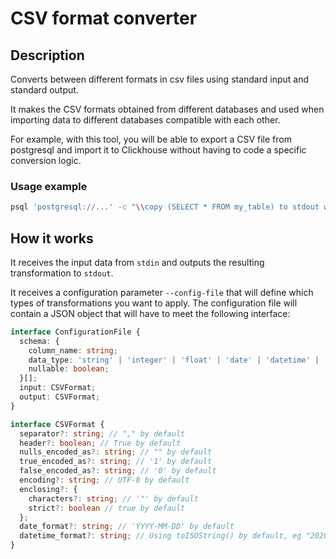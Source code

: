 # CSV format converter

## Description

Converts between different formats in csv files using standard input and standard output.

It makes the CSV formats obtained from different databases and used when importing data to different databases compatible with each other.

For example, with this tool, you will be able to export a CSV file from postgresql and import it to Clickhouse without having to code a specific conversion logic.

### Usage example

```bash
psql 'postgresql://...' -c "\\copy (SELECT * FROM my_table) to stdout with csv header" | npx @trans/csvconverter --config-file my-conf.json | clickhouse-client --query="INSERT INTO my_table FORMAT CSVWithNames"
```

## How it works

It receives the input data from `stdin` and outputs the resulting transformation to `stdout`.

It receives a configuration parameter `--config-file` that will define which types of transformations you want to apply. The configuration file will contain a JSON object that will have to meet the following interface:

```ts
interface ConfigurationFile {
  schema: {
    column_name: string;
    data_type: 'string' | 'integer' | 'float' | 'date' | 'datetime' | 'boolean';
    nullable: boolean;
  }[];
  input: CSVFormat;
  output: CSVFormat;
}

interface CSVFormat {
  separator?: string; // "," by default
  header?: boolean; // True by default
  nulls_encoded_as?: string; // "" by default
  true_encoded_as?: string; // '1' by default
  false_encoded_as?: string; // '0' by default
  encoding?: string; // UTF-8 by default
  enclosing?: {
    characters?: string; // '"' by default
    strict?: boolean // true by default
  };
  date_format?: string; // 'YYYY-MM-DD' by default
  datetime_format?: string; // Using toISOString() by default, eg "2020-10-23T08:29:42.695Z"
}
```
